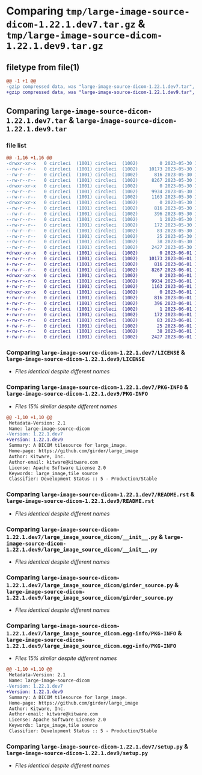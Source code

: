 # Comparing `tmp/large-image-source-dicom-1.22.1.dev7.tar.gz` & `tmp/large-image-source-dicom-1.22.1.dev9.tar.gz`

## filetype from file(1)

```diff
@@ -1 +1 @@
-gzip compressed data, was "large-image-source-dicom-1.22.1.dev7.tar", last modified: Tue May 30 16:54:49 2023, max compression
+gzip compressed data, was "large-image-source-dicom-1.22.1.dev9.tar", last modified: Thu Jun  1 12:52:46 2023, max compression
```

## Comparing `large-image-source-dicom-1.22.1.dev7.tar` & `large-image-source-dicom-1.22.1.dev9.tar`

### file list

```diff
@@ -1,16 +1,16 @@
-drwxr-xr-x   0 circleci  (1001) circleci  (1002)        0 2023-05-30 16:54:49.386915 large-image-source-dicom-1.22.1.dev7/
--rw-r--r--   0 circleci  (1001) circleci  (1002)    10173 2023-05-30 16:54:49.000000 large-image-source-dicom-1.22.1.dev7/LICENSE
--rw-r--r--   0 circleci  (1001) circleci  (1002)      816 2023-05-30 16:54:49.386915 large-image-source-dicom-1.22.1.dev7/PKG-INFO
--rw-r--r--   0 circleci  (1001) circleci  (1002)     8267 2023-05-30 16:54:49.000000 large-image-source-dicom-1.22.1.dev7/README.rst
-drwxr-xr-x   0 circleci  (1001) circleci  (1002)        0 2023-05-30 16:54:49.386915 large-image-source-dicom-1.22.1.dev7/large_image_source_dicom/
--rw-r--r--   0 circleci  (1001) circleci  (1002)     9934 2023-05-30 16:54:00.000000 large-image-source-dicom-1.22.1.dev7/large_image_source_dicom/__init__.py
--rw-r--r--   0 circleci  (1001) circleci  (1002)     1163 2023-05-30 16:54:00.000000 large-image-source-dicom-1.22.1.dev7/large_image_source_dicom/girder_source.py
-drwxr-xr-x   0 circleci  (1001) circleci  (1002)        0 2023-05-30 16:54:49.386915 large-image-source-dicom-1.22.1.dev7/large_image_source_dicom.egg-info/
--rw-r--r--   0 circleci  (1001) circleci  (1002)      816 2023-05-30 16:54:49.000000 large-image-source-dicom-1.22.1.dev7/large_image_source_dicom.egg-info/PKG-INFO
--rw-r--r--   0 circleci  (1001) circleci  (1002)      396 2023-05-30 16:54:49.000000 large-image-source-dicom-1.22.1.dev7/large_image_source_dicom.egg-info/SOURCES.txt
--rw-r--r--   0 circleci  (1001) circleci  (1002)        1 2023-05-30 16:54:49.000000 large-image-source-dicom-1.22.1.dev7/large_image_source_dicom.egg-info/dependency_links.txt
--rw-r--r--   0 circleci  (1001) circleci  (1002)      172 2023-05-30 16:54:49.000000 large-image-source-dicom-1.22.1.dev7/large_image_source_dicom.egg-info/entry_points.txt
--rw-r--r--   0 circleci  (1001) circleci  (1002)       83 2023-05-30 16:54:49.000000 large-image-source-dicom-1.22.1.dev7/large_image_source_dicom.egg-info/requires.txt
--rw-r--r--   0 circleci  (1001) circleci  (1002)       25 2023-05-30 16:54:49.000000 large-image-source-dicom-1.22.1.dev7/large_image_source_dicom.egg-info/top_level.txt
--rw-r--r--   0 circleci  (1001) circleci  (1002)       38 2023-05-30 16:54:49.386915 large-image-source-dicom-1.22.1.dev7/setup.cfg
--rw-r--r--   0 circleci  (1001) circleci  (1002)     2427 2023-05-30 16:54:00.000000 large-image-source-dicom-1.22.1.dev7/setup.py
+drwxr-xr-x   0 circleci  (1001) circleci  (1002)        0 2023-06-01 12:52:46.610224 large-image-source-dicom-1.22.1.dev9/
+-rw-r--r--   0 circleci  (1001) circleci  (1002)    10173 2023-06-01 12:52:46.000000 large-image-source-dicom-1.22.1.dev9/LICENSE
+-rw-r--r--   0 circleci  (1001) circleci  (1002)      816 2023-06-01 12:52:46.606224 large-image-source-dicom-1.22.1.dev9/PKG-INFO
+-rw-r--r--   0 circleci  (1001) circleci  (1002)     8267 2023-06-01 12:52:46.000000 large-image-source-dicom-1.22.1.dev9/README.rst
+drwxr-xr-x   0 circleci  (1001) circleci  (1002)        0 2023-06-01 12:52:46.606224 large-image-source-dicom-1.22.1.dev9/large_image_source_dicom/
+-rw-r--r--   0 circleci  (1001) circleci  (1002)     9934 2023-06-01 12:51:57.000000 large-image-source-dicom-1.22.1.dev9/large_image_source_dicom/__init__.py
+-rw-r--r--   0 circleci  (1001) circleci  (1002)     1163 2023-06-01 12:51:57.000000 large-image-source-dicom-1.22.1.dev9/large_image_source_dicom/girder_source.py
+drwxr-xr-x   0 circleci  (1001) circleci  (1002)        0 2023-06-01 12:52:46.606224 large-image-source-dicom-1.22.1.dev9/large_image_source_dicom.egg-info/
+-rw-r--r--   0 circleci  (1001) circleci  (1002)      816 2023-06-01 12:52:46.000000 large-image-source-dicom-1.22.1.dev9/large_image_source_dicom.egg-info/PKG-INFO
+-rw-r--r--   0 circleci  (1001) circleci  (1002)      396 2023-06-01 12:52:46.000000 large-image-source-dicom-1.22.1.dev9/large_image_source_dicom.egg-info/SOURCES.txt
+-rw-r--r--   0 circleci  (1001) circleci  (1002)        1 2023-06-01 12:52:46.000000 large-image-source-dicom-1.22.1.dev9/large_image_source_dicom.egg-info/dependency_links.txt
+-rw-r--r--   0 circleci  (1001) circleci  (1002)      172 2023-06-01 12:52:46.000000 large-image-source-dicom-1.22.1.dev9/large_image_source_dicom.egg-info/entry_points.txt
+-rw-r--r--   0 circleci  (1001) circleci  (1002)       83 2023-06-01 12:52:46.000000 large-image-source-dicom-1.22.1.dev9/large_image_source_dicom.egg-info/requires.txt
+-rw-r--r--   0 circleci  (1001) circleci  (1002)       25 2023-06-01 12:52:46.000000 large-image-source-dicom-1.22.1.dev9/large_image_source_dicom.egg-info/top_level.txt
+-rw-r--r--   0 circleci  (1001) circleci  (1002)       38 2023-06-01 12:52:46.610224 large-image-source-dicom-1.22.1.dev9/setup.cfg
+-rw-r--r--   0 circleci  (1001) circleci  (1002)     2427 2023-06-01 12:51:57.000000 large-image-source-dicom-1.22.1.dev9/setup.py
```

### Comparing `large-image-source-dicom-1.22.1.dev7/LICENSE` & `large-image-source-dicom-1.22.1.dev9/LICENSE`

 * *Files identical despite different names*

### Comparing `large-image-source-dicom-1.22.1.dev7/PKG-INFO` & `large-image-source-dicom-1.22.1.dev9/PKG-INFO`

 * *Files 15% similar despite different names*

```diff
@@ -1,10 +1,10 @@
 Metadata-Version: 2.1
 Name: large-image-source-dicom
-Version: 1.22.1.dev7
+Version: 1.22.1.dev9
 Summary: A DICOM tilesource for large_image.
 Home-page: https://github.com/girder/large_image
 Author: Kitware, Inc.
 Author-email: kitware@kitware.com
 License: Apache Software License 2.0
 Keywords: large_image,tile source
 Classifier: Development Status :: 5 - Production/Stable
```

### Comparing `large-image-source-dicom-1.22.1.dev7/README.rst` & `large-image-source-dicom-1.22.1.dev9/README.rst`

 * *Files identical despite different names*

### Comparing `large-image-source-dicom-1.22.1.dev7/large_image_source_dicom/__init__.py` & `large-image-source-dicom-1.22.1.dev9/large_image_source_dicom/__init__.py`

 * *Files identical despite different names*

### Comparing `large-image-source-dicom-1.22.1.dev7/large_image_source_dicom/girder_source.py` & `large-image-source-dicom-1.22.1.dev9/large_image_source_dicom/girder_source.py`

 * *Files identical despite different names*

### Comparing `large-image-source-dicom-1.22.1.dev7/large_image_source_dicom.egg-info/PKG-INFO` & `large-image-source-dicom-1.22.1.dev9/large_image_source_dicom.egg-info/PKG-INFO`

 * *Files 15% similar despite different names*

```diff
@@ -1,10 +1,10 @@
 Metadata-Version: 2.1
 Name: large-image-source-dicom
-Version: 1.22.1.dev7
+Version: 1.22.1.dev9
 Summary: A DICOM tilesource for large_image.
 Home-page: https://github.com/girder/large_image
 Author: Kitware, Inc.
 Author-email: kitware@kitware.com
 License: Apache Software License 2.0
 Keywords: large_image,tile source
 Classifier: Development Status :: 5 - Production/Stable
```

### Comparing `large-image-source-dicom-1.22.1.dev7/setup.py` & `large-image-source-dicom-1.22.1.dev9/setup.py`

 * *Files identical despite different names*

